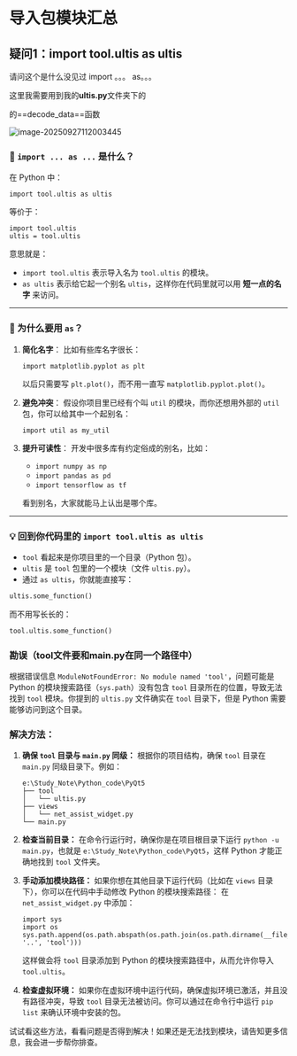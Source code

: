 # 导入包模块汇总

## 疑问1：import tool.ultis as ultis  

 请问这个是什么没见过  import  。。。 as。。。







这里我需要用到我的**ultis.py**文件夹下的

的==decode_data==函数

![image-20250927112003445](https://cdn.jsdelivr.net/gh/TheSuperme/picture_bed@main/202509271120582.png)



### 🔎 `import ... as ...` 是什么？

在 Python 中：

```
import tool.ultis as ultis
```

等价于：

```
import tool.ultis
ultis = tool.ultis
```

意思就是：

- `import tool.ultis` 表示导入名为 `tool.ultis` 的模块。
- `as ultis` 表示给它起一个别名 `ultis`，这样你在代码里就可以用 **短一点的名字** 来访问。

------

### 🚀 为什么要用 `as`？

1. **简化名字**：
    比如有些库名字很长：

   ```
   import matplotlib.pyplot as plt
   ```

   以后只需要写 `plt.plot()`，而不用一直写 `matplotlib.pyplot.plot()`。

2. **避免冲突**：
    假设你项目里已经有个叫 `util` 的模块，而你还想用外部的 `util` 包，你可以给其中一个起别名：

   ```
   import util as my_util
   ```

3. **提升可读性**：
    开发中很多库有约定俗成的别名，比如：

   - `import numpy as np`
   - `import pandas as pd`
   - `import tensorflow as tf`

   看到别名，大家就能马上认出是哪个库。

------

### 💡 回到你代码里的 `import tool.ultis as ultis`

- `tool` 看起来是你项目里的一个目录（Python 包）。
- `ultis` 是 `tool` 包里的一个模块（文件 `ultis.py`）。
- 通过 `as ultis`，你就能直接写：

```py
ultis.some_function()
```

而不用写长长的：

```py
tool.ultis.some_function()
```







### 勘误（tool文件要和main.py在同一个路径中）



根据错误信息 `ModuleNotFoundError: No module named 'tool'`，问题可能是 Python 的模块搜索路径（`sys.path`）没有包含 `tool` 目录所在的位置，导致无法找到 `tool` 模块。你提到的 `ultis.py` 文件确实在 `tool` 目录下，但是 Python 需要能够访问到这个目录。

### 解决方法：

1. **确保 `tool` 目录与 `main.py` 同级：**
    根据你的项目结构，确保 `tool` 目录在 `main.py` 同级目录下。例如：

   ```
   e:\Study_Note\Python_code\PyQt5
   ├── tool
   │   └── ultis.py
   ├── views
   │   └── net_assist_widget.py
   └── main.py
   ```

2. **检查当前目录：**
    在命令行运行时，确保你是在项目根目录下运行 `python -u main.py`，也就是 `e:\Study_Note\Python_code\PyQt5`，这样 Python 才能正确地找到 `tool` 文件夹。

3. **手动添加模块路径：**
    如果你想在其他目录下运行代码（比如在 `views` 目录下），你可以在代码中手动修改 Python 的模块搜索路径：
    在 `net_assist_widget.py` 中添加：

   ```
   import sys
   import os
   sys.path.append(os.path.abspath(os.path.join(os.path.dirname(__file__), '..', 'tool')))
   ```

   这样做会将 `tool` 目录添加到 Python 的模块搜索路径中，从而允许你导入 `tool.ultis`。

4. **检查虚拟环境：**
    如果你在虚拟环境中运行代码，确保虚拟环境已激活，并且没有路径冲突，导致 `tool` 目录无法被访问。你可以通过在命令行中运行 `pip list` 来确认环境中安装的包。

试试看这些方法，看看问题是否得到解决！如果还是无法找到模块，请告知更多信息，我会进一步帮你排查。






